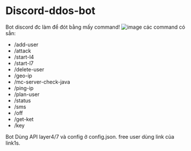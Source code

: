 # Discord-ddos-bot
Bot discord đc làm để đót bằng mấy command!
![image](https://github.com/user-attachments/assets/761f58c4-faa8-4d9c-b596-72684bbc09c6)
các command có sẳn: 
- /add-user
- /attack
- /start-l4
- /start-l7
- /delete-user
- /geo-ip
- /mc-server-check-java
- /ping-ip
- /plan-user
- /status
- /sms
- /off
- /get-ket
- /key

Bot Dùng API layer4/7 và config ở config.json. free user dùng link của link1s.
